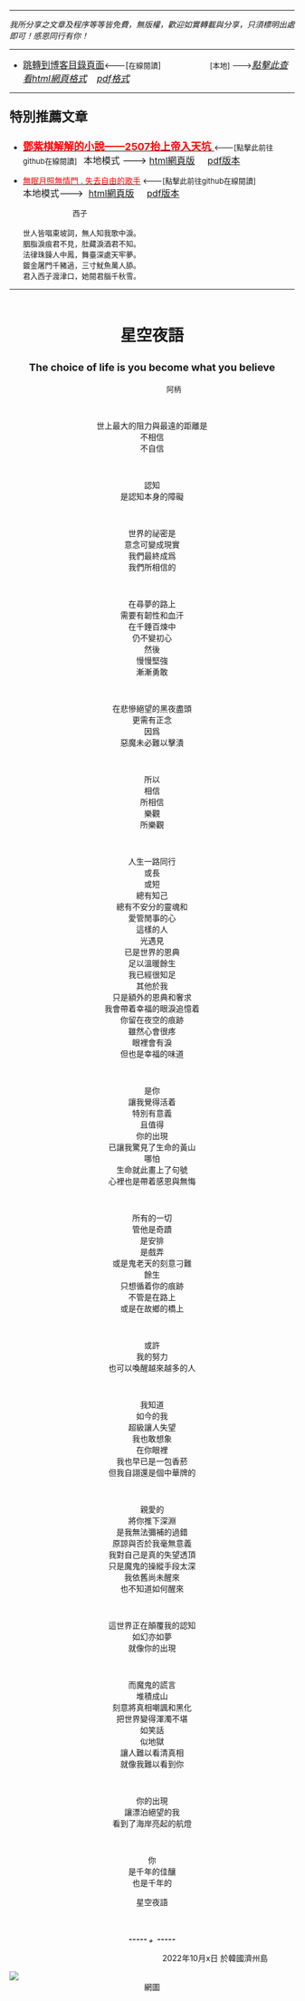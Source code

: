 ***
*我所分享之文章及程序等等皆免費，無版權，歡迎如實轉載與分享，只須標明出處即可！感恩同行有你！* 
****
- [<font size=3>跳轉到博客目錄頁面</font>](../../tableOfContent.md)<---[<font size=2>在線閱讀</font>]&nbsp;&nbsp; &nbsp; &nbsp; &nbsp; &nbsp; &nbsp; &nbsp; &nbsp; &nbsp;&nbsp; &nbsp;  <font size=2> [本地] ---></font><font size=3>[*_點擊此查看html網頁格式_*](../../tableOfContent.html)&nbsp; &nbsp; [*_pdf格式_*](../../tableOfContent.md.pdf)</font>
****

### <p style="font-size: 23px; font-weight:900;">特別推薦文章</p>

- [<font size=4 color=red>**鄧紫棋解解的小說——2507抬上帝入天坑** </font>](https://github.com/brianwchh/worldofheart/blob/main/md_and_html/鄧紫棋解解的小說——2507抬上帝入天坑.md)<font size=2><---[點擊此前往github在線閱讀]</font>&nbsp;&nbsp;  <font size=3>本地模式 --->&nbsp;[html網頁版](../../md_and_html/鄧紫棋解解的小說——2507抬上帝入天坑.html) &nbsp;&nbsp;&nbsp; [pdf版本](../../md_and_html/鄧紫棋解解的小說——2507抬上帝入天坑.md.pdf) </font>  

- [<font color=red>無眠月照無情門 . 失去自由的歌手</font>](https://github.com/brianwchh/worldofheart/blob/main/md_and_html/%E7%84%A1%E7%9C%A0%E6%9C%88%E7%85%A7%E7%84%A1%E6%83%85%E9%96%80.md)<font size=2> <---[點擊此前往github在線閱讀]</font> &nbsp;&nbsp;&nbsp;&nbsp;&nbsp;&nbsp;&nbsp;&nbsp;&nbsp;&nbsp;&nbsp;&nbsp;&nbsp;&nbsp;&nbsp; <font size=3>本地模式---> &nbsp;[html網頁版](../../md_and_html/無眠月照無情門.html) &nbsp;&nbsp;&nbsp; [pdf版本](../../md_and_html/無眠月照無情門.md.pdf) </font>

    <p><font size=2>&nbsp; &nbsp; &nbsp; &nbsp; &nbsp; &nbsp; &nbsp; &nbsp; &nbsp; &nbsp; &nbsp; &nbsp; 西子</br></br>世人皆唱東坡詞，無人知我歌中淚。</br>胭脂淚痕君不見，肚藏淚酒君不知。</br>法律珠鍊人中鳳，舞臺深處天牢夢。</br>鍍金屠門千豬過，三寸魷魚萬人舔。</br>君入西子渡津口，她閱君腦千秋雪。</font></p>
    

****

</br>

****<p align="center" style="font-size: 28px;">星空夜語</p>****
****<p align="center" style="font-size: 18px;">The choice of life is you become what you believe</p>****

<p align="center" style="font-size: small;">&nbsp;&nbsp;&nbsp;&nbsp;&nbsp;&nbsp;&nbsp;&nbsp;&nbsp;&nbsp;&nbsp;&nbsp;&nbsp;&nbsp;&nbsp;&nbsp;&nbsp;&nbsp;&nbsp;&nbsp; 阿柄</p>


<div align="center"> <!-- div_1-->

<p align="center"> 
    
</br>
 

世上最大的阻力與最遠的距離是   
不相信  
不自信  
    
</br>
 
認知   
是認知本身的障礙  
    
</br>
 
世界的祕密是  
意念可變成現實  
我們最終成爲  
我們所相信的  
    
</br>
 
在尋夢的路上  
需要有韌性和血汗  
在千錘百煉中  
仍不變初心  
然後  
慢慢堅強  
漸漸勇敢  
    
</br>
 
在悲慘絕望的黑夜盡頭  
更需有正念  
因爲  
惡魔未必難以擊潰  
    
</br>
 
所以  
相信  
所相信  
樂觀  
所樂觀  
    
</br>
 
人生一路同行  
或長  
或短  
總有知己  
總有不安分的靈魂和  
愛管閒事的心  
這樣的人  
光遇見  
已是世界的恩典  
足以溫暖餘生  
我已經很知足  
其他於我  
只是額外的恩典和奢求  
我會帶着幸福的眼淚追憶着  
你留在夜空的痕跡  
雖然心會很疼  
眼裡會有淚  
但也是幸福的味道  
    
</br>
 
是你  
讓我覺得活着  
特別有意義  
且值得   
你的出現  
已讓我驚見了生命的黃山  
哪怕  
生命就此畫上了句號  
心裡也是帶着感恩與無悔  
    
</br>
 
所有的一切  
管他是奇蹟  
是安排  
是戲弄  
或是鬼老天的刻意刁難  
餘生  
只想循着你的痕跡  
不管是在路上  
或是在故鄉的橋上  
    
</br>
 
或許  
我的努力  
也可以喚醒越來越多的人  
    
</br>
 
我知道  
如今的我  
超級讓人失望  
我也敢想象  
在你眼裡  
我也早已是一包香菸  
但我自詡還是個中華牌的  
    
</br>
 
親愛的  
將你推下深淵  
是我無法彌補的過錯  
原諒與否於我毫無意義  
我對自己是真的失望透頂  
只是魔鬼的操縱手段太深  
我依舊尚未醒來  
也不知道如何醒來  
      
</br>
 
這世界正在顛覆我的認知  
如幻亦如夢  
就像你的出現  
    
</br>
 
而魔鬼的謊言  
堆積成山  
刻意將真相嘲諷和黑化  
把世界變得渾濁不堪  
如笑話  
似地獄  
讓人難以看清真相  
就像我難以看到你  
    
</br>
 
你的出現  
讓漂泊絕望的我  
看到了海岸亮起的航燈  
    
</br>
 
你  
是千年的佳釀  
也是千年的  
  
星空夜語    
    
</br>

  ***_-----&nbsp;。-----_***

  <font size=2>


  </font>

</p>



<p align="right"> 2022年10月x日 於韓國濟州島 &nbsp;&nbsp;&nbsp;&nbsp;&nbsp;&nbsp;&nbsp;&nbsp;&nbsp;&nbsp;&nbsp; </p>  
  
</div> <!-- end of div_1-->


<!-- image area, flex to make it center,it may not work for github, for html and pdf rendering only -->
<div align="center" style="page-break-inside: avoid; margin-top:1px; margin-bottom:1px;"> <!-- pictureWrapper_div add this only to make the bendan github understand -->
  <div class="ImageWrapperFlex" >
   <div class="FlexSide"  ></div>
   <image class="FlexImage"   src='./images/星空.jpg'/>
   <div class="FlexSide" ></div>
  </div>
  <p align="center" style="margin:0px;">  網圖 </p> 
</div> <!-- end pictureWrapper_div -->


</br>
</br>


</br>

</br>


<style>

.ImageWrapperFlex {
    display: flex; 
    flex-direction: row; 
    margin-top: 1px; 
    margin-bottom: 1px;

    width: 100% ;
}

.FlexSide {
    flex-basis: 0px ;
    flex:1;

}



/* large device screen 設置熒幕顯示圖片大小（電腦等大型屏幕）*/
@media only screen and (min-width: 600px) {

    .FlexImage {
        flex-basis: 600px ;
        flex:0;    
        height:auto; 
        max-width: 600px;
        min-width: 600px;
     
    }

}

 /* small device screen 設置熒幕顯示圖片大小（平板手機等屏幕）*/
@media only screen and (max-width: 600px) {
    
    .FlexImage {
        flex-basis: 600px ;
        flex:1;
        height:auto; 
     
    }

}

/* style for print !important 設置打印圖片大小*/
@media print {

    .FlexImage {
        flex-basis: 500px ;
        flex:0;    
        height:auto; 
        max-width: 500px;
        min-width: 500px;
     
    }
}


</style>


